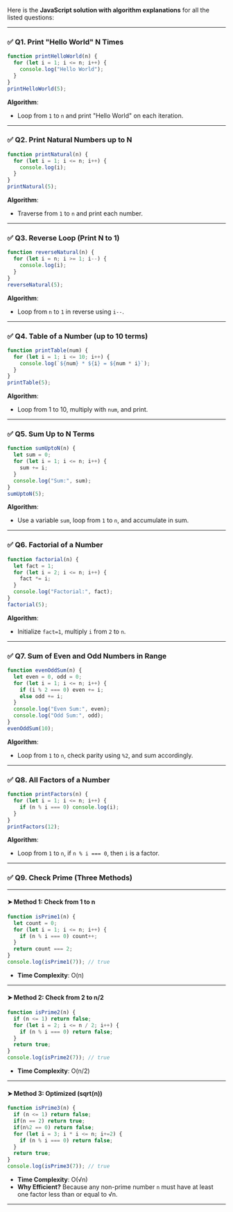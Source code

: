 Here is the **JavaScript solution with algorithm explanations** for all the listed questions:

---

### ✅ Q1. Print "Hello World" N Times

```js
function printHelloWorld(n) {
  for (let i = 1; i <= n; i++) {
    console.log("Hello World");
  }
}
printHelloWorld(5);
```

**Algorithm**:

* Loop from `1` to `n` and print "Hello World" on each iteration.

---

### ✅ Q2. Print Natural Numbers up to N

```js
function printNatural(n) {
  for (let i = 1; i <= n; i++) {
    console.log(i);
  }
}
printNatural(5);
```

**Algorithm**:

* Traverse from `1` to `n` and print each number.

---

### ✅ Q3. Reverse Loop (Print N to 1)

```js
function reverseNatural(n) {
  for (let i = n; i >= 1; i--) {
    console.log(i);
  }
}
reverseNatural(5);
```

**Algorithm**:

* Loop from `n` to `1` in reverse using `i--`.

---

### ✅ Q4. Table of a Number (up to 10 terms)

```js
function printTable(num) {
  for (let i = 1; i <= 10; i++) {
    console.log(`${num} * ${i} = ${num * i}`);
  }
}
printTable(5);
```

**Algorithm**:

* Loop from 1 to 10, multiply with `num`, and print.

---

### ✅ Q5. Sum Up to N Terms

```js
function sumUptoN(n) {
  let sum = 0;
  for (let i = 1; i <= n; i++) {
    sum += i;
  }
  console.log("Sum:", sum);
}
sumUptoN(5);
```

**Algorithm**:

* Use a variable `sum`, loop from `1` to `n`, and accumulate in sum.

---

### ✅ Q6. Factorial of a Number

```js
function factorial(n) {
  let fact = 1;
  for (let i = 2; i <= n; i++) {
    fact *= i;
  }
  console.log("Factorial:", fact);
}
factorial(5);
```

**Algorithm**:

* Initialize `fact=1`, multiply `i` from `2` to `n`.

---

### ✅ Q7. Sum of Even and Odd Numbers in Range

```js
function evenOddSum(n) {
  let even = 0, odd = 0;
  for (let i = 1; i <= n; i++) {
    if (i % 2 === 0) even += i;
    else odd += i;
  }
  console.log("Even Sum:", even);
  console.log("Odd Sum:", odd);
}
evenOddSum(10);
```

**Algorithm**:

* Loop from `1` to `n`, check parity using `%2`, and sum accordingly.

---

### ✅ Q8. All Factors of a Number

```js
function printFactors(n) {
  for (let i = 1; i <= n; i++) {
    if (n % i === 0) console.log(i);
  }
}
printFactors(12);
```

**Algorithm**:

* Loop from `1` to `n`, if `n % i === 0`, then `i` is a factor.

---

### ✅ Q9. Check Prime (Three Methods)

---

#### ➤ Method 1: Check from 1 to n

```js
function isPrime1(n) {
  let count = 0;
  for (let i = 1; i <= n; i++) {
    if (n % i === 0) count++;
  }
  return count === 2;
}
console.log(isPrime1(7)); // true
```

* **Time Complexity**: O(n)

---

#### ➤ Method 2: Check from 2 to n/2

```js
function isPrime2(n) {
  if (n <= 1) return false;
  for (let i = 2; i <= n / 2; i++) {
    if (n % i === 0) return false;
  }
  return true;
}
console.log(isPrime2(7)); // true
```

* **Time Complexity**: O(n/2)

---

#### ➤ Method 3: Optimized (sqrt(n))

```js
function isPrime3(n) {
  if (n <= 1) return false;
  if(n == 2) return true;
  if(n%2 == 0) return false;
  for (let i = 3; i * i <= n; i+=2) {
    if (n % i === 0) return false;
  }
  return true;
}
console.log(isPrime3(7)); // true
```

* **Time Complexity**: O(√n)
* **Why Efficient?** Because any non-prime number `n` must have at least one factor less than or equal to √n.

---


